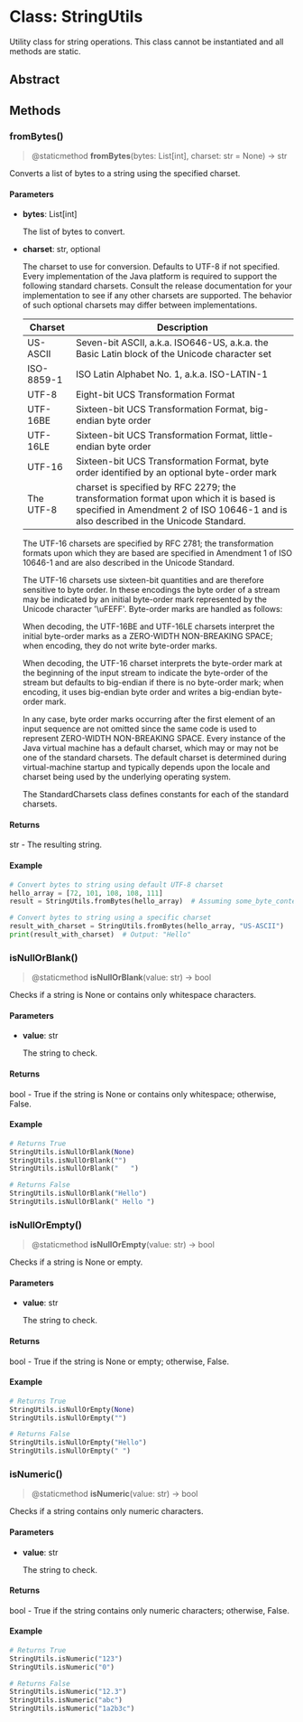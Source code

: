 # Class: StringUtils

Utility class for string operations.
This class cannot be instantiated and all methods are static.

## Abstract

## Methods

### fromBytes()

> @staticmethod
> **fromBytes**(bytes: List[int], charset: str = None) -> str

Converts a list of bytes to a string using the specified charset.

#### Parameters

- **bytes**: List[int]

  The list of bytes to convert.

- **charset**: str, optional

  The charset to use for conversion. Defaults to UTF-8 if not specified.
  Every implementation of the Java platform is required to support the following standard charsets. Consult the release documentation for your implementation to see if any other charsets are supported. The behavior of such optional charsets may differ between implementations.

  | Charset |	Description |
    | --- | --- |
  | US-ASCII |	Seven-bit ASCII, a.k.a. ISO646-US, a.k.a. the Basic Latin block of the Unicode character set |
  | ISO-8859-1 | ISO Latin Alphabet No. 1, a.k.a. ISO-LATIN-1 |
  | UTF-8 | Eight-bit UCS Transformation Format |
  | UTF-16BE |	Sixteen-bit UCS Transformation Format, big-endian byte order |
  | UTF-16LE |	Sixteen-bit UCS Transformation Format, little-endian byte order |
  | UTF-16 | Sixteen-bit UCS Transformation Format, byte order identified by an optional byte-order mark |
  | The UTF-8 | charset is specified by RFC 2279; the transformation format upon which it is based is specified in Amendment 2 of ISO 10646-1 and is also described in the Unicode Standard. |

  The UTF-16 charsets are specified by RFC 2781; the transformation formats upon which they are based are specified in Amendment 1 of ISO 10646-1 and are also described in the Unicode Standard.

  The UTF-16 charsets use sixteen-bit quantities and are therefore sensitive to byte order. In these encodings the byte order of a stream may be indicated by an initial byte-order mark represented by the Unicode character '\uFEFF'. Byte-order marks are handled as follows:

  When decoding, the UTF-16BE and UTF-16LE charsets interpret the initial byte-order marks as a ZERO-WIDTH NON-BREAKING SPACE; when encoding, they do not write byte-order marks.

  When decoding, the UTF-16 charset interprets the byte-order mark at the beginning of the input stream to indicate the byte-order of the stream but defaults to big-endian if there is no byte-order mark; when encoding, it uses big-endian byte order and writes a big-endian byte-order mark.

  In any case, byte order marks occurring after the first element of an input sequence are not omitted since the same code is used to represent ZERO-WIDTH NON-BREAKING SPACE.
  Every instance of the Java virtual machine has a default charset, which may or may not be one of the standard charsets. The default charset is determined during virtual-machine startup and typically depends upon the locale and charset being used by the underlying operating system.

  The StandardCharsets class defines constants for each of the standard charsets.

#### Returns

str - The resulting string.

#### Example

```python
# Convert bytes to string using default UTF-8 charset
hello_array = [72, 101, 108, 108, 111]
result = StringUtils.fromBytes(hello_array)  # Assuming some_byte_content is a list of bytes. Could be a bytes object or any other byte sequence.

# Convert bytes to string using a specific charset
result_with_charset = StringUtils.fromBytes(hello_array, "US-ASCII")
print(result_with_charset)  # Output: "Hello"
```

### isNullOrBlank()

> @staticmethod
> **isNullOrBlank**(value: str) -> bool

Checks if a string is None or contains only whitespace characters.

#### Parameters

- **value**: str

  The string to check.

#### Returns

bool - True if the string is None or contains only whitespace; otherwise, False.

#### Example

```python
# Returns True
StringUtils.isNullOrBlank(None)
StringUtils.isNullOrBlank("")
StringUtils.isNullOrBlank("   ")

# Returns False
StringUtils.isNullOrBlank("Hello")
StringUtils.isNullOrBlank(" Hello ")
```

### isNullOrEmpty()

> @staticmethod
> **isNullOrEmpty**(value: str) -> bool

Checks if a string is None or empty.

#### Parameters

- **value**: str

  The string to check.

#### Returns

bool - True if the string is None or empty; otherwise, False.

#### Example

```python
# Returns True
StringUtils.isNullOrEmpty(None)
StringUtils.isNullOrEmpty("")

# Returns False
StringUtils.isNullOrEmpty("Hello")
StringUtils.isNullOrEmpty(" ")
```

### isNumeric()

> @staticmethod
> **isNumeric**(value: str) -> bool

Checks if a string contains only numeric characters.

#### Parameters

- **value**: str

  The string to check.

#### Returns

bool - True if the string contains only numeric characters; otherwise, False.

#### Example

```python
# Returns True
StringUtils.isNumeric("123")
StringUtils.isNumeric("0")

# Returns False
StringUtils.isNumeric("12.3")
StringUtils.isNumeric("abc")
StringUtils.isNumeric("1a2b3c")
```
